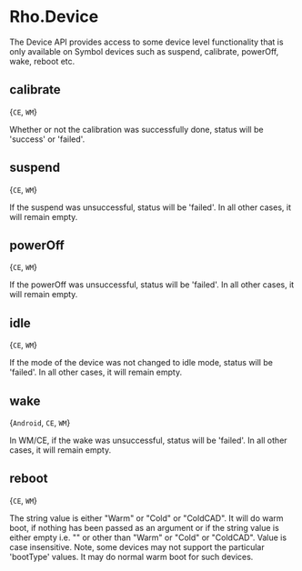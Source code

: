 # Rho.DeviceThe Device API provides access to some device level functionality that is only available on Symbol devices such as suspend, calibrate, powerOff, wake, reboot etc.## calibrate{`CE`, `WM`}Whether or not the calibration was successfully done, status will be 'success' or 'failed'.## suspend{`CE`, `WM`}If the suspend was unsuccessful, status will be 'failed'. In all other cases, it will remain empty.## powerOff{`CE`, `WM`}If the powerOff was unsuccessful, status will be 'failed'. In all other cases, it will remain empty.## idle{`CE`, `WM`}If the mode of the device was not changed to idle mode, status will be 'failed'. In all other cases, it will remain empty.## wake{`Android`, `CE`, `WM`}In WM/CE, if the wake was unsuccessful, status will be 'failed'. In all other cases, it will remain empty.## reboot{`CE`, `WM`}The string value is either "Warm" or "Cold" or "ColdCAD". It will do warm boot, if nothing has been passed as an argument or if the string value is either empty i.e. "" or other than "Warm" or "Cold" or "ColdCAD". Value is case insensitive. Note, some devices may not support the particular 'bootType' values. It may do normal warm boot for such devices.